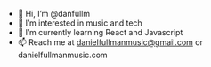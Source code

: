 - 👋 Hi, I’m @danfullm
- 👀 I’m interested in music and tech
- 🌱 I’m currently learning React and Javascript
- 📫 Reach me at danielfullmanmusic@gmail.com or danielfullmanmusic.com
